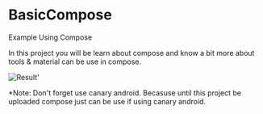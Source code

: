 # BasicCompose
Example Using Compose

In this project you will be learn about compose and know a bit more about tools & material can be use in compose.

![Result'](https://user-images.githubusercontent.com/33284223/110520205-bd5fe300-8140-11eb-8752-003a21ab7610.PNG)

*Note: Don't forget use canary android. Becasuse until this project be uploaded compose just can be use if using canary android.
